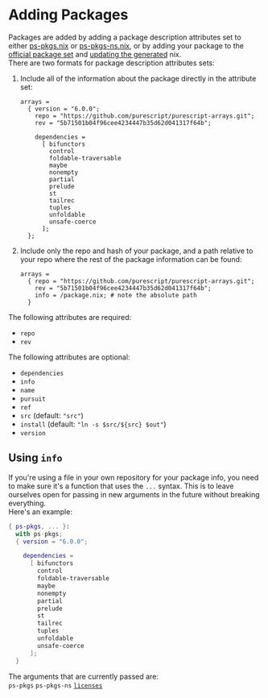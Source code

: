 # Adding Packages

Packages are added by adding a package description attributes set to either [ps-pkgs.nix](/ps-pkgs.nix) or [ps-pkgs-ns.nix](/ps-pkgs-ns.nix), or by adding your package to the [official package set](https://github.com/purescript/package-sets) and [updating the generated](/official-package-set) nix.\
There are two formats for package description attributes sets:
1. Include all of the information about the package directly in the attribute set:
   ```
   arrays =
     { version = "6.0.0";
       repo = "https://github.com/purescript/purescript-arrays.git";
       rev = "5b71501b04f96cee4234447b35d62d041317f64b";

       dependencies =
         [ bifunctors
           control
           foldable-traversable
           maybe
           nonempty
           partial
           prelude
           st
           tailrec
           tuples
           unfoldable
           unsafe-coerce
         ];
     };
   ```
2. Include only the repo and hash of your package, and a path relative to your repo where the rest of the package information can be found:
   ```
   arrays =
     { repo = "https://github.com/purescript/purescript-arrays.git";
       rev = "5b71501b04f96cee4234447b35d62d041317f64b";
       info = /package.nix; # note the absolute path
     }
   ```

The following attributes are required:
- `repo`
- `rev`

The following attributes are optional:
- `dependencies`
- `info`
- `name`
- `pursuit`
- `ref`
- `src` (default: `"src"`)
- `install` (default: `"ln -s $src/${src} $out"`)
- `version`

## <span id="using-info">Using `info`</span>
If you're using a file in your own repository for your package info, you need to make sure it's a function that uses the `...` syntax. This is to leave ourselves open for passing in new arguments in the future without breaking everything.\
Here's an example:
```nix
{ ps-pkgs, ... }:
  with ps-pkgs;
  { version = "6.0.0";

    dependencies =
      [ bifunctors
        control
        foldable-traversable
        maybe
        nonempty
        partial
        prelude
        st
        tailrec
        tuples
        unfoldable
        unsafe-coerce
      ];
  }
```

The arguments that are currently passed are:\
`ps-pkgs` `ps-pkgs-ns` [`licenses`](https://github.com/NixOS/nixpkgs/blob/master/lib/licenses.nix)

